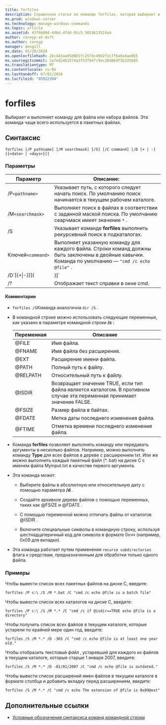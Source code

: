 ```yaml
---
title: forfiles
description: Справочная статья по команде forfiles, которая выбирает и выполняет команду для файла или набора файлов.
ms.prod: windows-server
ms.technology: manage-windows-commands
ms.topic: article
ms.assetid: 43f6b004-446d-4fdd-91c5-5653613524a4
author: coreyp-at-msft
ms.author: coreyp
manager: dongill
ms.date: 05/20/2020
ms.openlocfilehash: 26c443aa05d081fc257dc49d2f2c7f6a9adae865
ms.sourcegitcommit: 2afed2461574a3f53f84fc9ec28d86df3b335685
ms.translationtype: MT
ms.contentlocale: ru-RU
ms.lasthandoff: 07/02/2020
ms.locfileid: "85922394"
---
```

# <a name="forfiles"></a>forfiles

Выбирает и выполняет команду для файла или набора файлов. Эта команда чаще всего используется в пакетных файлах.

## <a name="syntax"></a>Синтаксис

```
forfiles [/P pathname] [/M searchmask] [/S] [/C command] [/D [+ | -] [{<date> | <days>}]]
```

### <a name="parameters"></a>Параметры

| Параметр | Описание: |
| --------- | ----------- |
| /P`<pathname>` | Указывает путь, с которого следует начать поиск. По умолчанию поиск начинается в текущем рабочем каталоге. |
| /M`<searchmask>` | Выполняет поиск в файлах в соответствии с заданной маской поиска. По умолчанию сеарчмаск имеет значение `*` . |
| /S | Указывает команде **forfiles** выполнить рекурсивный поиск в подкаталогах. |
| Ключей`<command>` | Выполняет указанную команду для каждого файла. Строки команд должны быть заключены в двойные кавычки. Команда по умолчанию — `"cmd /c echo @file"` . |
| /D`[{+\|-}][{<date> | <days>}]` | Выбирает файлы с датой последнего изменения в течение заданного промежутка времени:<ul><li>Выбирает файлы с датой последнего изменения позже или равным () **+** или ранее или равной ( **-** ) указанной даты, где *Дата* соответствует формату mm/дд/гггг.</li><li>Выбирает файлы с датой последнего изменения позже или равным ( **+** ) текущей датой плюс указанное число дней, а также до или менее ( **-** ) текущей датой минус указанное число дней.</li><li>Допустимые значения *дней* включают любое число в диапазоне от 0 до 32768. Если знак не указан, **+** по умолчанию используется.</li></ul> |
| /? | Отображает текст справки в окне cmd. |

#### <a name="remarks"></a>Комментарии

- `forfiles /S`Команда аналогична `dir /S` .

- В командной строке можно использовать следующие переменные, как указано в параметре командной строки **/c** :

    | Переменная | Описание |
    | -------- | ----------- |
    | @FILE | Имя файла. |
    | @FNAME | Имя файла без расширения. |
    | @EXT | Расширение имени файла. |
    | @PATH | Полный путь к файлу. |
    | @RELPATH | Относительный путь к файлу. |
    | @ISDIR | Возвращает значение TRUE, если тип файла является каталогом. В противном случае эта переменная принимает значение FALSE. |
    | @FSIZE | Размер файла в байтах. |
    | @FDATE | Метка даты последнего изменения файла. |
    | @FTIME | Отметка времени последнего изменения файла. |

- Команда **forfiles** позволяет выполнять команду или передавать аргументы в несколько файлов. Например, можно выполнить команду **Type** для всех файлов в дереве с расширением txt. Или же можно выполнить каждый пакетный файл (*. bat) на диске C с именем файла Myinput.txt в качестве первого аргумента.

- Эта команда может:

    - Выберите файлы в абсолютную или относительную дату с помощью параметра **/d** .

    - Создайте архивное дерево файлов с помощью переменных, таких как @FSIZE и @FDATE .

    - С помощью переменной можно отличать файлы от каталогов @ISDIR .

    - Включите специальные символы в командную строку, используя шестнадцатеричный код для символа в формате 0x*чч* (например, 0x09 для вкладки).

- Эта команда работает путем применения `recurse subdirectories` флага к средствам, предназначенным для обработки только одного файла.

### <a name="examples"></a>Примеры

Чтобы вывести список всех пакетных файлов на диске C, введите:

```
forfiles /P c:\ /S /M *.bat /C "cmd /c echo @file is a batch file"
```

Чтобы вывести список всех каталогов на диске C, введите:

```
forfiles /P c:\ /S /M *.* /C "cmd /c if @isdir==TRUE echo @file is a directory"
```

Чтобы получить список всех файлов в текущем каталоге, которые устарели по крайней мере один год, введите:

```
forfiles /S /M *.* /D -365 /C "cmd /c echo @file is at least one year old."
```

Чтобы отобразить текстовый *файл* , устаревший для каждого из файлов в текущем каталоге, которые старше 1 января 2007, введите:

```
forfiles /S /M *.* /D -01/01/2007 /C "cmd /c echo @file is outdated."
```

Чтобы вывести список расширений имен файлов в текущем каталоге в формате столбца и добавить вкладку перед расширением, введите:

```
forfiles /S /M *.* /C "cmd /c echo The extension of @file is 0x09@ext"
```

## <a name="additional-references"></a>Дополнительные ссылки

- [Условные обозначения синтаксиса команд командной строки](command-line-syntax-key.md)
